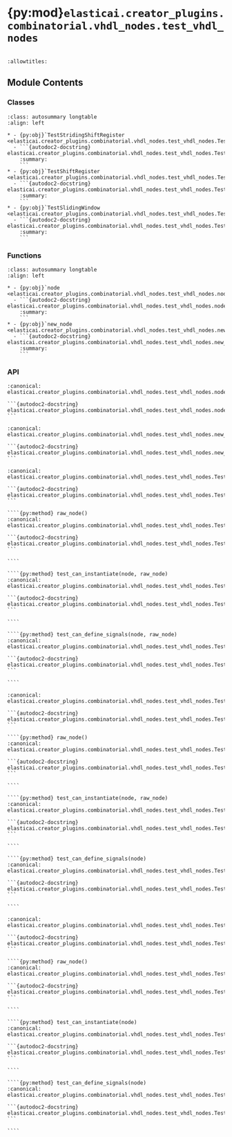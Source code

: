 # {py:mod}`elasticai.creator_plugins.combinatorial.vhdl_nodes.test_vhdl_nodes`

```{py:module} elasticai.creator_plugins.combinatorial.vhdl_nodes.test_vhdl_nodes
```

```{autodoc2-docstring} elasticai.creator_plugins.combinatorial.vhdl_nodes.test_vhdl_nodes
:allowtitles:
```

## Module Contents

### Classes

````{list-table}
:class: autosummary longtable
:align: left

* - {py:obj}`TestStridingShiftRegister <elasticai.creator_plugins.combinatorial.vhdl_nodes.test_vhdl_nodes.TestStridingShiftRegister>`
  - ```{autodoc2-docstring} elasticai.creator_plugins.combinatorial.vhdl_nodes.test_vhdl_nodes.TestStridingShiftRegister
    :summary:
    ```
* - {py:obj}`TestShiftRegister <elasticai.creator_plugins.combinatorial.vhdl_nodes.test_vhdl_nodes.TestShiftRegister>`
  - ```{autodoc2-docstring} elasticai.creator_plugins.combinatorial.vhdl_nodes.test_vhdl_nodes.TestShiftRegister
    :summary:
    ```
* - {py:obj}`TestSlidingWindow <elasticai.creator_plugins.combinatorial.vhdl_nodes.test_vhdl_nodes.TestSlidingWindow>`
  - ```{autodoc2-docstring} elasticai.creator_plugins.combinatorial.vhdl_nodes.test_vhdl_nodes.TestSlidingWindow
    :summary:
    ```
````

### Functions

````{list-table}
:class: autosummary longtable
:align: left

* - {py:obj}`node <elasticai.creator_plugins.combinatorial.vhdl_nodes.test_vhdl_nodes.node>`
  - ```{autodoc2-docstring} elasticai.creator_plugins.combinatorial.vhdl_nodes.test_vhdl_nodes.node
    :summary:
    ```
* - {py:obj}`new_node <elasticai.creator_plugins.combinatorial.vhdl_nodes.test_vhdl_nodes.new_node>`
  - ```{autodoc2-docstring} elasticai.creator_plugins.combinatorial.vhdl_nodes.test_vhdl_nodes.new_node
    :summary:
    ```
````

### API

````{py:function} node(raw_node)
:canonical: elasticai.creator_plugins.combinatorial.vhdl_nodes.test_vhdl_nodes.node

```{autodoc2-docstring} elasticai.creator_plugins.combinatorial.vhdl_nodes.test_vhdl_nodes.node
```
````

````{py:function} new_node(name: str, type: str, implementation: str, input_shape: elasticai.creator.ir2vhdl.Shape, output_shape: elasticai.creator.ir2vhdl.Shape, attributes: dict | None = None) -> elasticai.creator.ir2vhdl.VhdlNode
:canonical: elasticai.creator_plugins.combinatorial.vhdl_nodes.test_vhdl_nodes.new_node

```{autodoc2-docstring} elasticai.creator_plugins.combinatorial.vhdl_nodes.test_vhdl_nodes.new_node
```
````

`````{py:class} TestStridingShiftRegister
:canonical: elasticai.creator_plugins.combinatorial.vhdl_nodes.test_vhdl_nodes.TestStridingShiftRegister

```{autodoc2-docstring} elasticai.creator_plugins.combinatorial.vhdl_nodes.test_vhdl_nodes.TestStridingShiftRegister
```

````{py:method} raw_node()
:canonical: elasticai.creator_plugins.combinatorial.vhdl_nodes.test_vhdl_nodes.TestStridingShiftRegister.raw_node

```{autodoc2-docstring} elasticai.creator_plugins.combinatorial.vhdl_nodes.test_vhdl_nodes.TestStridingShiftRegister.raw_node
```

````

````{py:method} test_can_instantiate(node, raw_node)
:canonical: elasticai.creator_plugins.combinatorial.vhdl_nodes.test_vhdl_nodes.TestStridingShiftRegister.test_can_instantiate

```{autodoc2-docstring} elasticai.creator_plugins.combinatorial.vhdl_nodes.test_vhdl_nodes.TestStridingShiftRegister.test_can_instantiate
```

````

````{py:method} test_can_define_signals(node, raw_node)
:canonical: elasticai.creator_plugins.combinatorial.vhdl_nodes.test_vhdl_nodes.TestStridingShiftRegister.test_can_define_signals

```{autodoc2-docstring} elasticai.creator_plugins.combinatorial.vhdl_nodes.test_vhdl_nodes.TestStridingShiftRegister.test_can_define_signals
```

````

`````

`````{py:class} TestShiftRegister
:canonical: elasticai.creator_plugins.combinatorial.vhdl_nodes.test_vhdl_nodes.TestShiftRegister

```{autodoc2-docstring} elasticai.creator_plugins.combinatorial.vhdl_nodes.test_vhdl_nodes.TestShiftRegister
```

````{py:method} raw_node()
:canonical: elasticai.creator_plugins.combinatorial.vhdl_nodes.test_vhdl_nodes.TestShiftRegister.raw_node

```{autodoc2-docstring} elasticai.creator_plugins.combinatorial.vhdl_nodes.test_vhdl_nodes.TestShiftRegister.raw_node
```

````

````{py:method} test_can_instantiate(node, raw_node)
:canonical: elasticai.creator_plugins.combinatorial.vhdl_nodes.test_vhdl_nodes.TestShiftRegister.test_can_instantiate

```{autodoc2-docstring} elasticai.creator_plugins.combinatorial.vhdl_nodes.test_vhdl_nodes.TestShiftRegister.test_can_instantiate
```

````

````{py:method} test_can_define_signals(node)
:canonical: elasticai.creator_plugins.combinatorial.vhdl_nodes.test_vhdl_nodes.TestShiftRegister.test_can_define_signals

```{autodoc2-docstring} elasticai.creator_plugins.combinatorial.vhdl_nodes.test_vhdl_nodes.TestShiftRegister.test_can_define_signals
```

````

`````

`````{py:class} TestSlidingWindow
:canonical: elasticai.creator_plugins.combinatorial.vhdl_nodes.test_vhdl_nodes.TestSlidingWindow

```{autodoc2-docstring} elasticai.creator_plugins.combinatorial.vhdl_nodes.test_vhdl_nodes.TestSlidingWindow
```

````{py:method} raw_node()
:canonical: elasticai.creator_plugins.combinatorial.vhdl_nodes.test_vhdl_nodes.TestSlidingWindow.raw_node

```{autodoc2-docstring} elasticai.creator_plugins.combinatorial.vhdl_nodes.test_vhdl_nodes.TestSlidingWindow.raw_node
```

````

````{py:method} test_can_instantiate(node)
:canonical: elasticai.creator_plugins.combinatorial.vhdl_nodes.test_vhdl_nodes.TestSlidingWindow.test_can_instantiate

```{autodoc2-docstring} elasticai.creator_plugins.combinatorial.vhdl_nodes.test_vhdl_nodes.TestSlidingWindow.test_can_instantiate
```

````

````{py:method} test_can_define_signals(node)
:canonical: elasticai.creator_plugins.combinatorial.vhdl_nodes.test_vhdl_nodes.TestSlidingWindow.test_can_define_signals

```{autodoc2-docstring} elasticai.creator_plugins.combinatorial.vhdl_nodes.test_vhdl_nodes.TestSlidingWindow.test_can_define_signals
```

````

`````
